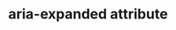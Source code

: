 ---
{
  "title": "aria-expanded attribute",
  "description": "Indicates whether the element, or another grouping element it controls, is currently expanded or collapsed.",
  "category": "aria",
  "keywords": "aria-expanded attribute",
  "last_test_date": "2020-03-25",
  "test_results_url": "https://a11ysupport.io/tech/aria/aria-expanded_attribute",
  "test_url": "https://a11ysupport.io/tech/aria/aria-expanded_attribute",
  "notes_by_num": {
    "1": "Didn't convey the \"true\" value",
    "2": "Didn't convey the \"false\" value",
    "3": "Didn't convey change in value"
  },
  "stats": {
    "jaws": {
      "chrome": {
        "80-86": "a #1"
      },
      "ie": {
        "11": "a #2"
      },
      "firefox": {
        "74-82": "a #1"
      }
    },
    "narrator": {
      "edge": {
        "44-86": "y"
      }
    },
    "nvda": {
      "chrome": {
        "80-86": "y"
      },
      "firefox": {
        "74-82": "y"
      }
    },
    "talkback": {
      "and_chr": {
        "80-86": "y"
      }
    },
    "vo_ios": {
      "ios_saf": {
        "13.4-14.2": "a"
      }
    },
    "vo_macos": {
      "safari": {
        "13.1-14.0": "a #3 #2 #1"
      }
    },
    "orca": {
      "firefox": {
        "74-82": "a #2"
      }
    },
    "dragon_win": {
      "chrome": {
        "80-87": "y"
      }
    },
    "va_and": {
      "and_chr": {
        "80-87": "y"
      }
    },
    "vc_macos": {
      "safari": {
        "13.0.5-14.0.1": "y"
      }
    },
    "vc_ios": {
      "ios_saf": {
        "13.3.1-14.2": "y"
      }
    },
    "wsr": {
      "chrome": {
        "80-87": "y"
      }
    }
  },
  "links": {
    "ARIA spec for aria-expanded": "https://www.w3.org/TR/wai-aria-1.1/#aria-expanded"
  }
}
---